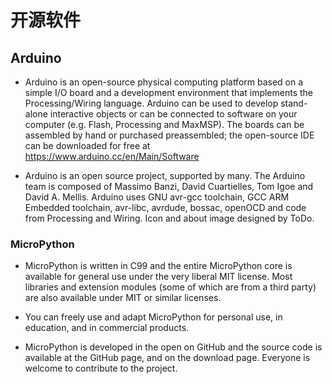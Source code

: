 # 开源软件

## Arduino

- Arduino is an open-source physical computing platform based on a simple I/O board and a development environment that implements the Processing/Wiring language. Arduino can be used to develop stand-alone interactive objects or can be connected to software on your computer (e.g. Flash, Processing and MaxMSP). The boards can be assembled by hand or purchased preassembled; the open-source IDE can be downloaded for free at https://www.arduino.cc/en/Main/Software

- Arduino is an open source project, supported by many.
The Arduino team is composed of Massimo Banzi, David Cuartielles, Tom Igoe and David A. Mellis.
Arduino uses GNU avr-gcc toolchain, GCC ARM Embedded toolchain, avr-libc, avrdude, bossac, openOCD and code from Processing and Wiring.
Icon and about image designed by ToDo.

### MicroPython
- MicroPython is written in C99 and the entire MicroPython core is available for general use under the very liberal MIT license. Most libraries and extension modules (some of which are from a third party) are also available under MIT or similar licenses.

- You can freely use and adapt MicroPython for personal use, in education, and in commercial products.

- MicroPython is developed in the open on GitHub and the source code is available at the GitHub page, and on the download page. Everyone is welcome to contribute to the project.
